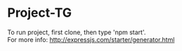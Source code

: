 # Project-TG
  To run project, first clone, then type 'npm start'. <br />
  For more info: http://expressjs.com/starter/generator.html
